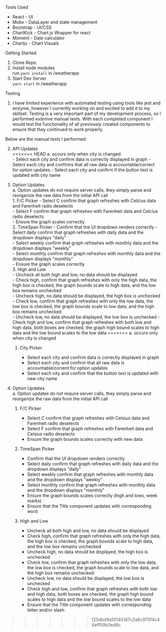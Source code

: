 Tools Used  
* React - UI
* Mobx - DataLayer and state management
* Bootstrap - UI/CSS
* ChartKick - Chart.js Wrapper for react
* Moment - Date calculator
* Chartjs - Chart Visuals


Getting Started
1. Clone Repo
2. Install node modules    
    run `yarn install` in /weatherapp
3. Start Dev Server  
    `yarn start` in /weatherapp

Testing

1. I have limited experience with automated testing using tools like jest and enzyme, however I currently working on and excited to add it to my skillset. Testing is a very important part of my development process, so I performed extenive manual tests. With each completed component I would test the functionality of all previously created components to ensure that they continued to work properly.  
  
Below are the manual tests I performed:
  

2. API Updates  
<<<<<<< HEAD
    a. occurs only when city is changed  
        - Select each city and confirm data is correctly displayed in graph
        - Select each city and confirms that all raw data is accountable/correct for option updates
        - Select each city and confirm if the button text is updated with city name 
3. Option Updates   
    a. Option updates do not require server calls, they simply parse and reorganize the raw data from the initial API call    
        1. F/C Picker
            - Select C confirm that graph refreshes with Celcius data and Farenheit radio deselects  
            - Select F confirm that graph refreshes with Farenheit data and Celcius radio deselects  
            - Ensure the graph scales correctly  
        2. TimeSpan Picker
            - Confirm that the UI dropdown renders correctly
            - Select daily confirm that graph refreshes with daily data and the dropdown displays "daily"  
            - Select weekly confirm that graph refreshes with monthly data and the dropdown displays "weekly"  
            - Select monthly confirm that graph refreshes with monthly data and the dropdown displays "monthly"  
            - Ensure the graph scales correctly  
        3. High and Low  
            - Uncheck all both high and low, no data should be displayed  
            - Check high, confirm that graph refreshes with only the high data, the high box is checked, the graph bounds scale to high data, and the low box remains unchecked  
            - Uncheck high, no data should be displayed, the high box is unchecked   
            - Check low, confirm that graph refreshes with only the low data, the low box is checked, the graph bounds scale to low data, and the high box remains unchecked  
            - Uncheck low, no data should be displayed, the low box is unchecked
            - Check high and low, confirm that graph refreshes with both low and high data, both boxes are checked, the graph high bound scales to high data and the low bound scales to the low data 
=======
    a. occurs only when city is changed 
    1. City Picker  
    
        - Select each city and confirm data is correctly displayed in graph  
        - Select each city and confirm that all raw data is accountable/corrent for option updates  
        - Select each city and confirm that the button text is updated with new city name
        
3. Option Updates   
    a. Option updates do not require server calls, they simply parse and reorganize the raw data from the initial API call   
     1. F/C Picker  
        
           - Select C confirm that graph refreshes with Celsius data and Farenheit radio deselects  
           - Select F confirm that graph refreshes with Farenheit data and Celsius radio deselects  
           - Ensure the graph bounds scales correctly with new data 
           
      2. TimeSpan Picker  
      
           - Confirm that the UI dropdown renders correctly  
           - Select daily confirm that graph refreshes with daily data and the dropdown displays "daily"  
           - Select weekly confirm that graph refreshes with monthly data and the dropdown displays "weekly"  
           - Select monthly confirm that graph refreshes with monthly data and the dropdown displays "monthly"  
           - Ensure the graph bounds scales correctly (high and lows, week marks)
           - Ensure that the Title component updates with corresponding word
           
      3. High and Low  
        
           - Uncheck all both high and low, no data should be displayed  
           - Check high, confirm that graph refreshes with only the high data, the high box is checked, the graph bounds scale to high data, and the low box remains unchecked  
           - Uncheck high, no data should be displayed, the high box is unchecked   
           - Check low, confirm that graph refreshes with only the low data, the low box is checked, the graph bounds scale to low data, and the high box remains unchecked  
           - Uncheck low, no data should be displayed, the low box is unchecked  
           - Check high and low, confirm that graph refreshes with both low and high data, both boxes are checked, the graph high bound scales to high data and the low bound scales to the low data  
           - Ensure that the Title component updates with corresponding letter and/or slash
   
>>>>>>> 125dbd9a101401d7c2a6c970f4c44eff59b0ed6c



